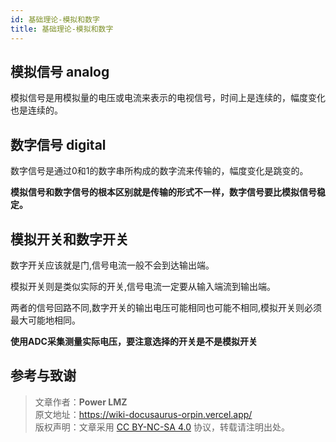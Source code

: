 ```yaml
---
id: 基础理论-模拟和数字
title: 基础理论-模拟和数字
---
```


## 模拟信号 analog

模拟信号是用模拟量的电压或电流来表示的电视信号，时间上是连续的，幅度变化也是连续的。

## 数字信号 digital

数字信号是通过0和1的数字串所构成的数字流来传输的，幅度变化是跳变的。

**模拟信号和数字信号的根本区别就是传输的形式不一样，数字信号要比模拟信号稳定。**

## 模拟开关和数字开关

数字开关应该就是门,信号电流一般不会到达输出端。

模拟开关则是类似实际的开关,信号电流一定要从输入端流到输出端。

两者的信号回路不同,数字开关的输出电压可能相同也可能不相同,模拟开关则必须最大可能地相同。

**使用ADC采集测量实际电压，要注意选择的开关是不是模拟开关**

## 参考与致谢



> 文章作者：**Power LMZ**  
> 原文地址：https://wiki-docusaurus-orpin.vercel.app/  
> 版权声明：文章采用 [CC BY-NC-SA 4.0](https://creativecommons.org/licenses/by/4.0/deed.zh) 协议，转载请注明出处。
